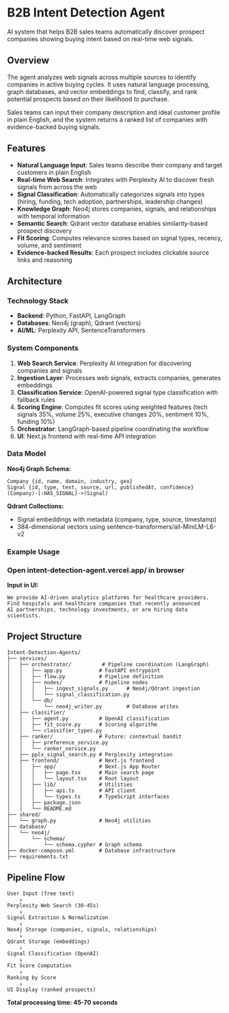 # B2B Intent Detection Agent

AI system that helps B2B sales teams automatically discover prospect companies showing buying intent based on real-time web signals.

## Overview

The agent analyzes web signals across multiple sources to identify companies in active buying cycles. It uses natural language processing, graph databases, and vector embeddings to find, classify, and rank potential prospects based on their likelihood to purchase.

Sales teams can input their company description and ideal customer profile in plain English, and the system returns a ranked list of companies with evidence-backed buying signals.

## Features

- **Natural Language Input**: Sales teams describe their company and target customers in plain English
- **Real-time Web Search**: Integrates with Perplexity AI to discover fresh signals from across the web
- **Signal Classification**: Automatically categorizes signals into types (hiring, funding, tech adoption, partnerships, leadership changes)
- **Knowledge Graph**: Neo4j stores companies, signals, and relationships with temporal information
- **Semantic Search**: Qdrant vector database enables similarity-based prospect discovery
- **Fit Scoring**: Computes relevance scores based on signal types, recency, volume, and sentiment
- **Evidence-backed Results**: Each prospect includes clickable source links and reasoning

## Architecture

### Technology Stack

- **Backend**: Python, FastAPI, LangGraph
- **Databases**: Neo4j (graph), Qdrant (vectors)
- **AI/ML**: Perplexity API, SentenceTransformers

### System Components

1. **Web Search Service**: Perplexity AI integration for discovering companies and signals
2. **Ingestion Layer**: Processes web signals, extracts companies, generates embeddings
3. **Classification Service**: OpenAI-powered signal type classification with fallback rules
4. **Scoring Engine**: Computes fit scores using weighted features (tech signals 35%, volume 25%, executive changes 20%, sentiment 10%, funding 10%)
5. **Orchestrator**: LangGraph-based pipeline coordinating the workflow
6. **UI**: Next.js frontend with real-time API integration

### Data Model

**Neo4j Graph Schema:**
```
Company {id, name, domain, industry, geo}
Signal {id, type, text, source, url, publishedAt, confidence}
(Company)-[:HAS_SIGNAL]->(Signal)
```

**Qdrant Collections:**
- Signal embeddings with metadata (company, type, source, timestamp)
- 384-dimensional vectors using sentence-transformers/all-MiniLM-L6-v2


### Example Usage

### Open **intent-detection-agent.vercel.app/** in browser

**Input in UI:**
```
We provide AI-driven analytics platforms for healthcare providers.
Find hospitals and healthcare companies that recently announced
AI partnerships, technology investments, or are hiring data scientists.
```


## Project Structure

```
Intent-Detection-Agents/
├── services/
│   ├── orchestrator/          # Pipeline coordination (LangGraph)
│   │   ├── app.py            # FastAPI entrypoint
│   │   ├── flow.py           # Pipeline definition
│   │   ├── nodes/            # Pipeline nodes
│   │   │   ├── ingest_signals.py      # Neo4j/Qdrant ingestion
│   │   │   └── signal_classification.py
│   │   └── db/
│   │       └── neo4j_writer.py        # Database writes
│   ├── classifier/
│   │   ├── agent.py          # OpenAI classification
│   │   ├── fit_score.py      # Scoring algorithm
│   │   └── classifier_types.py
│   ├── ranker/               # Future: contextual bandit
│   │   ├── preference_service.py
│   │   └── ranker_service.py
│   ├── pplx_signal_search.py # Perplexity integration
│   ├── frontend/             # Next.js frontend
│   │   ├── app/              # Next.js App Router
│   │   │   ├── page.tsx      # Main search page
│   │   │   └── layout.tsx    # Root layout
│   │   ├── lib/              # Utilities
│   │   │   ├── api.ts        # API client
│   │   │   └── types.ts      # TypeScript interfaces
│   │   ├── package.json
│   │   └── README.md
├── shared/
│   └── graph.py              # Neo4j utilities
├── database/
│   └── neo4j/
│       └── schema/
│           └── schema.cypher # Graph schema
├── docker-compose.yml        # Database infrastructure
├── requirements.txt
```

## Pipeline Flow

```
User Input (free text)
    ↓
Perplexity Web Search (30-45s)
    ↓
Signal Extraction & Normalization
    ↓
Neo4j Storage (companies, signals, relationships)
    ↓
Qdrant Storage (embeddings)
    ↓
Signal Classification (OpenAI)
    ↓
Fit Score Computation
    ↓
Ranking by Score
    ↓
UI Display (ranked prospects)
```

**Total processing time: 45-70 seconds**